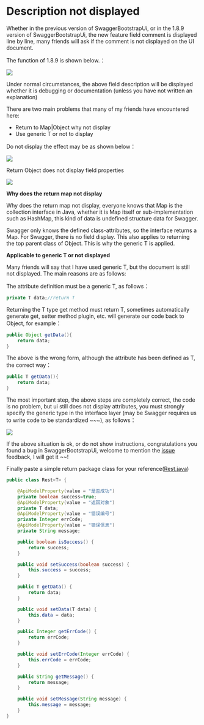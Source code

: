 # Description not displayed
Whether in the previous version of SwaggerBootstrapUi, or in the 1.8.9 version of SwaggerBootstrapUi, the new feature field comment is displayed line by line, many friends will ask if the comment is not displayed on the UI document.

The function of 1.8.9 is shown below.：

![](images/nf2.png)

Under normal circumstances, the above field description will be displayed whether it is debugging or documentation (unless you have not written an explanation)

There are two main problems that many of my friends have encountered here:

- Return to Map|Object why not display
- Use generic T or not to display

Do not display the effect may be as shown below：

![](images/nf1.jpg)

Return Object does not display field properties

![](images/nf3.png)



**Why does the return map not display**

Why does the return map not display, everyone knows that Map is the collection interface in Java, whether it is Map itself or sub-implementation such as HashMap, this kind of data is undefined structure data for Swagger.

Swagger only knows the defined class-attributes, so the interface returns a Map. For Swagger, there is no field display. This also applies to returning the top parent class of Object. This is why the generic T is applied.

**Applicable to generic T or not displayed**

Many friends will say that I have used generic T, but the document is still not displayed. The main reasons are as follows:

The attribute definition must be a generic T, as follows：

```java
private T data;//return T
```

Returning the T type get method must return T, sometimes automatically generate get, setter method plugin, etc. will generate our code back to Object, for example：

```java
public Object getData(){
    return data;
}
```

The above is the wrong form, although the attribute has been defined as T, the correct way：

```java
public T getData(){
    return data;
}
```

The most important step, the above steps are completely correct, the code is no problem, but ui still does not display attributes, you must strongly specify the generic type in the interface layer (may be Swagger requires us to write code to be standardized ~~~), as follows：

![](images/nf4.png)

If the above situation is ok, or do not show instructions, congratulations you found a bug in SwaggerBootstrapUi, welcome to mention the [issue](https://gitee.com/xiaoym/swagger-bootstrap-ui/issues) feedback, I will get it ~~!

Finally paste a simple return package class for your reference([Rest.java](https://gitee.com/xiaoym/swagger-bootstrap-ui-demo/blob/master/swagger-bootstrap-ui-demo/src/main/java/com/swagger/bootstrap/ui/demo/common/Rest.java?tdsourcetag=s_pctim_aiomsg))

```java
public class Rest<T> {

    @ApiModelProperty(value = "是否成功")
    private boolean success=true;
    @ApiModelProperty(value = "返回对象")
    private T data;
    @ApiModelProperty(value = "错误编号")
    private Integer errCode;
    @ApiModelProperty(value = "错误信息")
    private String message;

    public boolean isSuccess() {
        return success;
    }

    public void setSuccess(boolean success) {
        this.success = success;
    }

    public T getData() {
        return data;
    }

    public void setData(T data) {
        this.data = data;
    }

    public Integer getErrCode() {
        return errCode;
    }

    public void setErrCode(Integer errCode) {
        this.errCode = errCode;
    }

    public String getMessage() {
        return message;
    }

    public void setMessage(String message) {
        this.message = message;
    }
}
```

